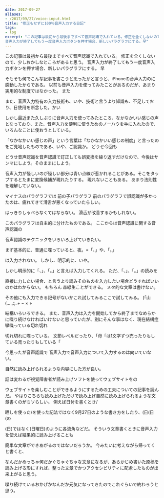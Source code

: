 ```yaml
---
date: 2017-09-27
aliases:
- /2017/09/27/voice-input.html
title: "修正もせずに100％音声入力する日記"
tags:
- log
excerpt: "この記事は最初から最後まですべて音声認識で入れている。修正を全くしないので、少しおかしなところがあると思う。
音声入力が終了してもう一度音声入力ボタンを押す場合、新しいパラグラフにする。早"
---
```


この記事は最初から最後まですべて音声認識で入れている。
修正を全くしないので、少しおかしなところがあると思う。
音声入力が終了してもう一度音声入力ボタンを押す場合、新しいパラグラフにする。
早

そもそも何でこんな記事を書こうと思ったかと言うと、iPhoneの音声入力のに感動したからである。
以前も音声入力を使ってみたことがあるのだが、あまり実用的な制度ではなかった。
また

また、音声入力特有の入力技術も、いや、技術と言うより知識も、不足しており、日使用を断念した。かい

しかし最近また久しぶりに音声入力を使ってみたところ、なかなかいい感じの声となっており、また、音声入力を便利に使うためのノーハウを手に入れたので、いろんなことに使おうとしている。

「なかなかいい感じの声」という言葉は「なかなかいい感じの制度」と言ったのをご見地したものである、いや、ご認識か。
どうせ今回も

どうせ音声認識を音声認識で訂正しても誤変換を繰り返すだけなので、今後はサンマにしよう。そのままにしよう。

音声入力が怪しいのが怪しい部分は青い点線が惹かれることがある。そこをタップするとたまに変換候補が現れたりする。
現れないこともある。
あまり法則性を理解していない。

マイナスのパラグラフでは
前の子パラグラフ
前のパラグラフで誤認識が多かったのは、疲れてきて滑舌が悪くなっていたらしい。

はっきりしゃべらなくてはならない。
滑舌が改善するかもしれない。

このパラグラフは自主的に分けたものである。
ここからは音声認識に関する音声認識の

音声認識のテクニックをいろいろ上げていきたい。

まず基本的に、普通に喋っていると、夜。=「、」や、「。」

は入力されない。
しかし、明示的に、いや。

しかし明示的に「、」、「。」と言えば入力してくれる。
ただ、「、」、「。」の読みを

直接に力したい場合、と言うより読みそのものを入力したい場合どうすればいいのかはわからない。
もちろん
森緑生ことができる。
メタ的な文章は書けない。

その他にも入力できる記号がないかこれ試してみるここで試してみる。
(「山(….,:;_+ − × ÷

結構いろいろできる。
また、音声入力は入力を開始してから終了までなめらかに喋り続けなければいけないと思っていたが、別にそんな事はなく、現在結構痙攣喋っている切れ切れ

切れ切れに喋っている。
文節レベルだったり、「母「は1文字ずつ売ったりもしている売ったりもしている「

今思ったが音声認識で
音声入力で音声入力について入力するのは向いていない。

自然に読み上げられるような内容にした方が良い。

話は変わるが視覚障害者が読み上げソフトを使ってウェブサイトをの

ウェブサイトを楽しむことができるようにするための工夫についての記事を読んだ。
やはりこちらも読み上げただけで読み上げ自然に読み上げられるような文章書くのがミソらしい。
例えば日付を書くとき/

晒しを使った/を使った記法ではなく9月27日のような書き方をしたり、(日(日(の

(日)ではなく(日曜日)のように各流角などだ。
そういう文章書くときに音声入力を使えば結果的に読み上げることも

簡単な文章ができあがるのではないだろうか。
今みたいに考えながら帰ってくと書くと、

なんだかめっちゃ何だかぐちゃぐちゃな文章になるが、あらかじめ書いた原稿を読み上げる形にすれば、整った文章でかつアクセシビリティに配慮したものが出来上がると思う。

喋り続けているおかげかなんだか元気になってきたのでこれぐらいで終わろうと思う。